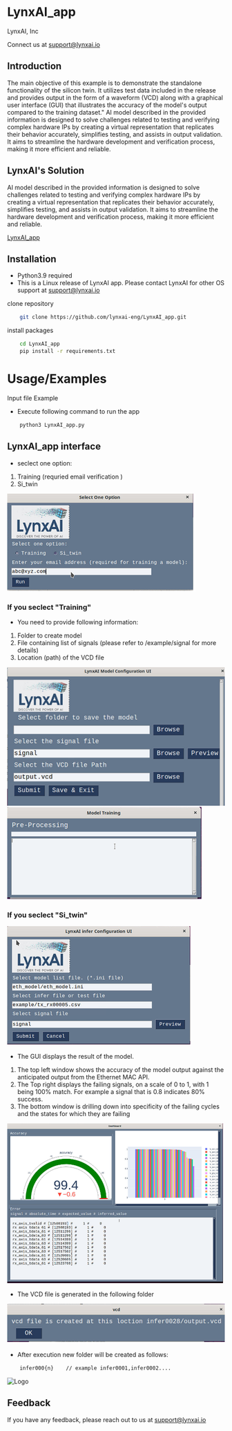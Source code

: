 # LynxAI_app

LynxAI, Inc

Connect us at support@lynxai.io


## Introduction
The main objective of this example is to demonstrate the standalone functionality of the silicon twin. It utilizes test data included in the release and provides output in the form of a waveform (VCD) along with a graphical user interface (GUI) that illustrates the accuracy of the model's output compared to the training dataset."
AI model described in the provided information is designed to solve challenges related to testing and verifying complex hardware IPs by creating a virtual representation that replicates their behavior accurately, simplifies testing, and assists in output validation. It aims to streamline the hardware development and verification process, making it more efficient and reliable.

## LynxAI's Solution
AI model described in the provided information is designed to solve challenges related to testing and verifying complex hardware IPs by creating a virtual representation that replicates their behavior accurately, simplifies testing, and assists in output validation. It aims to streamline the hardware development and verification process, making it more efficient and reliable.

[LynxAI_app](https://github.com/lynxai-eng/si_twin/blob/main/silicon_twin_demo.pdf)
## Installation
- Python3.9 required
- This is a Linux release of LynxAI app. Please contact LynxAI for other OS support at support@lynxai.io

clone repository

```bash
    git clone https://github.com/lynxai-eng/LynxAI_app.git
```

install packages 
```bash
    cd LynxAI_app
    pip install -r requirements.txt
```

# Usage/Examples

Input file Example


-  Execute following command to run the app

```bash
    python3 LynxAI_app.py 
```
## LynxAI_app  interface 
- seclect one option:
1. Training (requried email verification )
2. Si_twin

![alt text](https://github.com/lynxai-eng/LynxAI_app/blob/main/example/1_1.png)
### If you seclect "Training"   

- You need to provide following information:
1) Folder to create model
2) File containing list of signals (please refer to /example/signal for more details)
3) Location (path) of the VCD file

![alt text](https://github.com/lynxai-eng/LynxAI_app/blob/main/example/1_2.png)
![alt text](https://github.com/lynxai-eng/LynxAI_app/blob/main/example/1_3.png)
### If you seclect "Si_twin" 

![alt text](https://github.com/lynxai-eng/si_twin/blob/main/1.png)
- The GUI displays the result of the model. 
1. The top left window shows the accuracy of the model output against the anticipated output from the Ethernet MAC API. 
2. The Top right displays the failing signals, on a scale of 0 to 1, with 1 being 100% match. For example a signal that is 0.8 indicates  80% success.
3. The bottom window is drilling down into specificity of the failing cycles and the states for which they are failing

![alt text](https://github.com/lynxai-eng/si_twin/blob/main/2.png)
- The VCD file is generated in the following folder

![alt text](https://github.com/lynxai-eng/si_twin/blob/main/3.png)
- After execution new folder will be created as follows: 
```bash
    infer000{n}    // example infer0001,infer0002....
```



 
![Logo](https://lynxai.io/wp-content/uploads/2021/11/AynxAi-Logo-design-final-min-1536x1536-1.png)


## Feedback

If you have any feedback, please reach out to us at support@lynxai.io